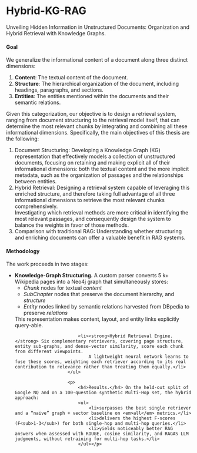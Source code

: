 # Hybrid-KG-RAG
Unveiling Hidden Information in Unstructured Documents: Organization and Hybrid Retrieval with Knowledge Graphs.

<p>
							<h4>Goal</h4>
							We generalize the informational content of a document along three distinct dimensions:
						</p>
						<ol>
							<li><strong>Content</strong>: The textual content of the document.</li>
							<li><strong>Structure</strong>: The hierarchical organization of the document, including headings, paragraphs, and sections.</li>
							<li><strong>Entities</strong>: The entities mentioned within the documents and their semantic relations.</li>
						</ol>
						<p>
							Given this categorization, our objective is to design a retrieval system, ranging from document structuring to the retrieval model itself, that can determine the most relevant chunks by integrating and combining all these informational dimensions.
							Specifically, the main objectives of this thesis are the following:
						</p>
						<ol>
							<li>Document Structuring: Developing a Knowledge Graph (KG) representation that effectively models a collection of unstructured documents, focusing on retaining and making explicit all of their informational dimensions: both the textual content and the more implicit metadata, such as the organization of passages and the relationships between entities.</li>
							<li>
								Hybrid Retrieval: Designing a retrieval system capable of leveraging this enriched structure, and therefore taking full advantage of all three informational dimensions to retrieve the most relevant chunks comprehensively.<br>
								Investigating which retrieval methods are more critical in identifying the most relevant passages, and consequently design the system to balance the weights in favor of those methods.
							</li>
							<li>Comparison with traditional RAG: Understanding whether structuring and enriching documents can offer a valuable benefit in RAG systems.</li>
						</ol>
						<p>
							<h4>Methodology</h4> The work proceeds in two stages:
						</p>
						<ul>
							<li><strong>Knowledge-Graph Structuring.</strong> A custom parser converts 5 k+ Wikipedia pages into a Neo4j graph that simultaneously stores:
								<ul>
									<li><em>Chunk</em> nodes for textual <em>content</em></li>  
									<li><em>SubChapter</em> nodes that preserve the document hierarchy, and <em>structure</em></li>
									<li><em>Entity</em> nodes linked by semantic relations harvested from DBpedia to preserve <em>relations</em></li>
								</ul>
								This representation makes content, layout, and entity links explicitly query-able.</li>

							<li><strong>Hybrid Retrieval Engine.</strong> Six complementary retrievers, covering page structure, entity sub-graphs, and dense-vector similarity, score each chunk from different viewpoints.  
								A lightweight neural network learns to fuse these scores, weighting each retriever according to its real contribution to relevance rather than treating them equally.</li>
						</ul>

						<p>
							<h4>Results.</h4> On the held-out split of Google NQ and on a 100-question synthetic Multi-Hop set, the hybrid approach:
							<ul>
								<li>surpasses the best single retriever and a “naive” graph + vector baseline on <em>all</em> metrics.</li>
								<li>delivers the highest F-scores (F<sub>1-3</sub>) for both single-hop and multi-hop queries.</li>
								<li>yields noticeably better RAG answers when assessed with ROUGE, cosine similarity, and RAGAS LLM judgments, without retraining for multi-hop tasks.</li>
							</ul></p>
